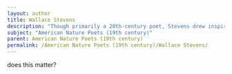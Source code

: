 ```yaml
---
layout: author
title: Wallace Stevens
description: "Though primarily a 20th-century poet, Stevens drew inspiration from 19th-century nature poetry, exploring the relationship between reality and imagination in his descriptions of the natural world."
subject: "American Nature Poets (19th century)"
parent: American Nature Poets (19th century)
permalink: /American Nature Poets (19th century)/Wallace Stevens/
---
```


does this matter?
